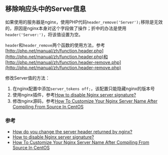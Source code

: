 ## 移除响应头中的Server信息

如果使用的服务器是nginx，使用PHP代码`header_remove('Server');`移除是无效的，原因是nginx本身对这个字段做了操作；折中的办法是使用`header('Server:')`，将该值设置为空。

`header`和`header_remove`两个函数的使用方法，参考[http://php.net/manual/zh/function.header.php](http://php.net/manual/zh/function.header.php)和[http://php.net/manual/zh/function.header-remove.php](http://php.net/manual/zh/function.header-remove.php)

修改Server值的方法：

1. 在nginx配置中添加`server_tokens off;`，该配置只能隐藏nginx的版本号
2. 使用nginx插件，参考[How to disable Nginx server signature?](https://talk.plesk.com/threads/how-to-disable-nginx-server-signature.340216/)
3. 修改nginx源码，参考[How To Customize Your Nginx Server Name After Compiling From Source In CentOS](https://www.digitalocean.com/community/tutorials/how-to-customize-your-nginx-server-name-after-compiling-from-source-in-centos)

### 参考

- [How do you change the server header returned by nginx?](https://stackoverflow.com/questions/246227/how-do-you-change-the-server-header-returned-by-nginx)
- [How to disable Nginx server signature?](https://talk.plesk.com/threads/how-to-disable-nginx-server-signature.340216/)
- [How To Customize Your Nginx Server Name After Compiling From Source In CentOS](https://www.digitalocean.com/community/tutorials/how-to-customize-your-nginx-server-name-after-compiling-from-source-in-centos)